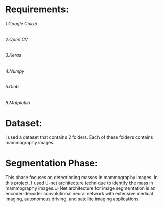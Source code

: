 # Requirements:
###### 1.Google Colab
###### 2.Open CV
###### 3.Keras
###### 4.Numpy
###### 5.Glob
###### 6.Matplotlib






# Dataset:
I used a dataset that contains 2 folders. Each of these folders contains mammography images.


# Segmentation Phase:
This phase focuses on detectioning masses in mammography images. In this project, I used U-net architecture technique to identify the mass in mammography images.U-Net architecture for image segmentation is an encoder-decoder convolutional neural network with extensive medical imaging, autonomous driving, and satellite imaging applications.
